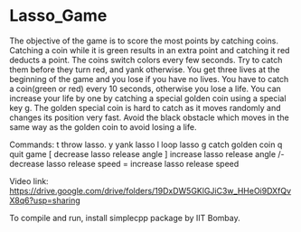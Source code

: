# Lasso_Game

The objective of the game is to score the most points by catching coins.
Catching a coin while it is green results in an extra point and catching it red deducts a point.
The coins switch colors every few seconds. Try to catch them before they turn red, and yank
otherwise.
You get three lives at the beginning of the game and you lose if you have no lives.
You have to catch a coin(green or red) every 10 seconds, otherwise you lose a life.
You can increase your life by one by catching a special golden coin using a special key g.
The golden special coin is hard to catch as it moves randomly and changes its position very fast.
Avoid the black obstacle which moves in the same way as the golden coin to avoid losing a life.

Commands:
t throw lasso.
y yank lasso
l loop lasso
g catch golden coin
q quit game
[ decrease lasso release angle
] increase lasso release angle
/- decrease lasso release speed
= increase lasso release speed

Video link: https://drive.google.com/drive/folders/19DxDW5GKlGJiC3w_HHeOi9DXfQvX8q6?usp=sharing

To compile and run, install simplecpp package by IIT Bombay.
